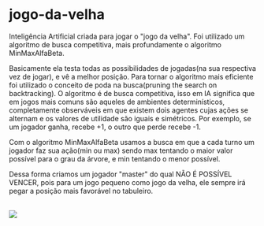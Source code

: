 # jogo-da-velha
Inteligência Artificial criada para jogar o "jogo da velha". Foi utilizado um algoritmo de busca competitiva, mais profundamente o algoritmo MinMaxAlfaBeta.

<p>Basicamente ela testa todas as possibilidades de jogadas(na sua respectiva vez de jogar), e vê a melhor posição. 
Para tornar o algoritmo mais eficiente foi utilizado o conceito de poda na busca(pruning the search on backtracking).
O algoritmo é de busca competitiva, isso em IA significa que em jogos mais comuns são aqueles de ambientes determinísticos, 
completamente observáveis em que existem dois agentes cujas ações se alternam e os valores de utilidade são iguais e simétricos.
Por exemplo, se um jogador ganha, recebe +1, o outro que perde recebe -1. </p>
<p> Com o algoritmo MinMaxAlfaBeta usamos a busca em que a cada turno um jogador faz sua ação(min ou max) sendo max tentando o maior valor possível para o grau da árvore,
e min tentando o menor possível.</p>
<p> Dessa forma criamos um jogador "master" do qual NÃO É POSSÍVEL VENCER, pois para um jogo pequeno como jogo da velha, ele sempre irá pegar a posição mais favorável no tabuleiro.</p>
<br>
  <img src="[https://giphy.com/gifs/mgm-studios-hackers-mgm-studios-Qq7XAPjyzW1mu8B7VH?utm_source=media-link&utm_medium=landing&utm_campaign=Media%20Links&utm_term=https://giphy.com/](https://media3.giphy.com/media/Qq7XAPjyzW1mu8B7VH/giphy.gif?cid=ecf05e478nfe2qib90gu359kr40fifq30ddxhjkx5vomm0e0&rid=giphy.gif&ct=g)" />
